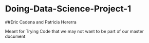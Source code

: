 # Doing-Data-Science-Project-1
##Eric Cadena and Patricia Hererra

Meant for Trying Code that we may not want to be part of our master document




